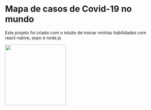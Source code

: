 # Mapa de casos de Covid-19 no mundo

Este projeto foi criado com o intuito de treinar minhas habilidades com react-native, expo e node.js

<img src="https://user-images.githubusercontent.com/19805404/78698975-7edefa00-78d9-11ea-97a5-5b9383946256.jpeg" width="200">
